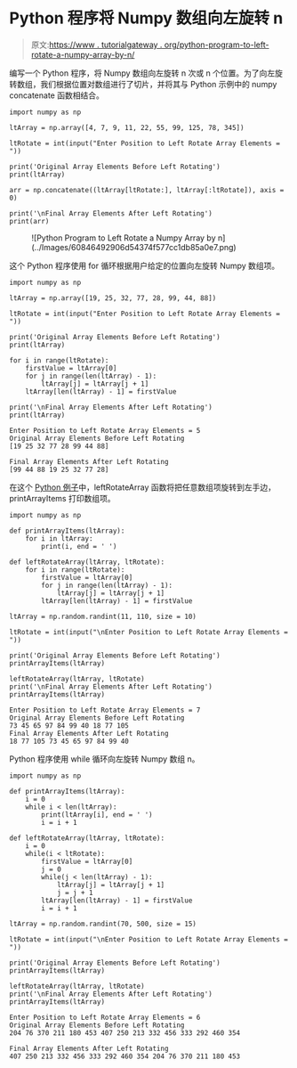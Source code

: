 # Python 程序将 Numpy 数组向左旋转 n

> 原文:[https://www . tutorialgateway . org/python-program-to-left-rotate-a-numpy-array-by-n/](https://www.tutorialgateway.org/python-program-to-left-rotate-a-numpy-array-by-n/)

编写一个 Python 程序，将 Numpy 数组向左旋转 n 次或 n 个位置。为了向左旋转数组，我们根据位置对数组进行了切片，并将其与 Python 示例中的 numpy concatenate 函数相结合。

```
import numpy as np

ltArray = np.array([4, 7, 9, 11, 22, 55, 99, 125, 78, 345])

ltRotate = int(input("Enter Position to Left Rotate Array Elements = "))

print('Original Array Elements Before Left Rotating')
print(ltArray)

arr = np.concatenate((ltArray[ltRotate:], ltArray[:ltRotate]), axis = 0)

print('\nFinal Array Elements After Left Rotating')
print(arr)
```

<figure class="wp-block-image size-large">![Python Program to Left Rotate a Numpy Array by n](../Images/60846492906d54374f577cc1db85a0e7.png)</figure>

这个 Python 程序使用 for 循环根据用户给定的位置向左旋转 Numpy 数组项。

```
import numpy as np

ltArray = np.array([19, 25, 32, 77, 28, 99, 44, 88])

ltRotate = int(input("Enter Position to Left Rotate Array Elements = "))

print('Original Array Elements Before Left Rotating')
print(ltArray)

for i in range(ltRotate):
    firstValue = ltArray[0]
    for j in range(len(ltArray) - 1):
        ltArray[j] = ltArray[j + 1]
    ltArray[len(ltArray) - 1] = firstValue

print('\nFinal Array Elements After Left Rotating')
print(ltArray)
```

```
Enter Position to Left Rotate Array Elements = 5
Original Array Elements Before Left Rotating
[19 25 32 77 28 99 44 88]

Final Array Elements After Left Rotating
[99 44 88 19 25 32 77 28]
```

在这个 [Python 例子](https://www.tutorialgateway.org/python-programming-examples/)中，leftRotateArray 函数将把任意数组项旋转到左手边，printArrayItems 打印数组项。

```
import numpy as np

def printArrayItems(ltArray):
    for i in ltArray:
        print(i, end = ' ')

def leftRotateArray(ltArray, ltRotate):
    for i in range(ltRotate):
        firstValue = ltArray[0]
        for j in range(len(ltArray) - 1):
            ltArray[j] = ltArray[j + 1]
        ltArray[len(ltArray) - 1] = firstValue

ltArray = np.random.randint(11, 110, size = 10)

ltRotate = int(input("\nEnter Position to Left Rotate Array Elements = "))

print('Original Array Elements Before Left Rotating')
printArrayItems(ltArray)

leftRotateArray(ltArray, ltRotate)
print('\nFinal Array Elements After Left Rotating')
printArrayItems(ltArray)
```

```
Enter Position to Left Rotate Array Elements = 7
Original Array Elements Before Left Rotating
73 45 65 97 84 99 40 18 77 105 
Final Array Elements After Left Rotating
18 77 105 73 45 65 97 84 99 40 
```

Python 程序使用 while 循环向左旋转 Numpy 数组 n。

```
import numpy as np

def printArrayItems(ltArray):
    i = 0
    while i < len(ltArray):
        print(ltArray[i], end = ' ')
        i = i + 1

def leftRotateArray(ltArray, ltRotate):
    i = 0
    while(i < ltRotate):
        firstValue = ltArray[0]
        j = 0
        while(j < len(ltArray) - 1):
            ltArray[j] = ltArray[j + 1]
            j = j + 1
        ltArray[len(ltArray) - 1] = firstValue
        i = i + 1

ltArray = np.random.randint(70, 500, size = 15)

ltRotate = int(input("\nEnter Position to Left Rotate Array Elements = "))

print('Original Array Elements Before Left Rotating')
printArrayItems(ltArray)

leftRotateArray(ltArray, ltRotate)
print('\nFinal Array Elements After Left Rotating')
printArrayItems(ltArray)
```

```
Enter Position to Left Rotate Array Elements = 6
Original Array Elements Before Left Rotating
204 76 370 211 180 453 407 250 213 332 456 333 292 460 354 

Final Array Elements After Left Rotating
407 250 213 332 456 333 292 460 354 204 76 370 211 180 453 
```